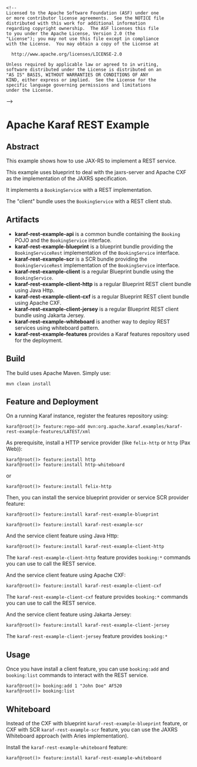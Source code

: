     <!--
    Licensed to the Apache Software Foundation (ASF) under one
    or more contributor license agreements.  See the NOTICE file
    distributed with this work for additional information
    regarding copyright ownership.  The ASF licenses this file
    to you under the Apache License, Version 2.0 (the
    "License"); you may not use this file except in compliance
    with the License.  You may obtain a copy of the License at

      http://www.apache.org/licenses/LICENSE-2.0

    Unless required by applicable law or agreed to in writing,
    software distributed under the License is distributed on an
    "AS IS" BASIS, WITHOUT WARRANTIES OR CONDITIONS OF ANY
    KIND, either express or implied.  See the License for the
    specific language governing permissions and limitations
    under the License.
-->
# Apache Karaf REST Example

## Abstract

This example shows how to use JAX-RS to implement a REST service.

This example uses blueprint to deal with the jaxrs-server and Apache CXF as the implementation of the JAXRS specification.

It implements a `BookingService` with a REST implementation. 

The "client" bundle uses the `BookingService` with a REST client stub.

## Artifacts

* **karaf-rest-example-api** is a common bundle containing the `Booking` POJO and the `BookingService` interface.   
* **karaf-rest-example-blueprint** is a blueprint bundle providing the `BookingServiceRest` implementation of the `BookingService` interface.
* **karaf-rest-example-scr** is a SCR bundle providing the `BookingServiceRest` implementation of the `BookingService` interface.
* **karaf-rest-example-client** is a regular Blueprint bundle using the `BookingService`.
* **karaf-rest-example-client-http** is a regular Blueprint REST client bundle using Java Http.
* **karaf-rest-example-client-cxf** is a regular Blueprint REST client bundle using Apache CXF.
* **karaf-rest-example-client-jersey** is a regular Blueprint REST client bundle using Jakarta Jersey.
* **karaf-rest-example-whiteboard** is another way to deploy REST services using whiteboard pattern.
* **karaf-rest-example-features** provides a Karaf features repository used for the deployment.

## Build

The build uses Apache Maven. Simply use:

```
mvn clean install
```

## Feature and Deployment

On a running Karaf instance, register the features repository using:

```
karaf@root()> feature:repo-add mvn:org.apache.karaf.examples/karaf-rest-example-features/LATEST/xml
```

As prerequisite, install a HTTP service provider (like `felix-http` or `http` (Pax Web)):

```
karaf@root()> feature:install http
karaf@root()> feature:install http-whiteboard
```

or 

```
karaf@root()> feature:install felix-http
```

Then, you can install the service blueprint provider or service SCR provider feature:

```
karaf@root()> feature:install karaf-rest-example-blueprint
```

```
karaf@root()> feature:install karaf-rest-example-scr
```

And the service client feature using Java Http:

```
karaf@root()> feature:install karaf-rest-example-client-http
```

The `karaf-rest-example-client-http` feature provides `booking:*` commands you can use to call the REST service.

And the service client feature using Apache CXF:

```
karaf@root()> feature:install karaf-rest-example-client-cxf
```

The `karaf-rest-example-client-cxf` feature provides `booking:*` commands you can use to call the REST service.

And the service client feature using Jakarta Jersey:

```
karaf@root()> feature:install karaf-rest-example-client-jersey
```

The `karaf-rest-example-client-jersey` feature provides `booking:*`

## Usage

Once you have install a client feature, you can use `booking:add` and `booking:list` commands to interact with the REST
service.

```
karaf@root()> booking:add 1 "John Doe" AF520
karaf@root()> booking:list
```

## Whiteboard

Instead of the CXF with blueprint `karaf-rest-example-blueprint` feature, or CXF with SCR `karaf-rest-example-scr` feature, you can use the JAXRS Whiteboard approach (with Aries implementation).

Install the `karaf-rest-example-whiteboard` feature:

```
karaf@root()> feature:install karaf-rest-example-whiteboard
```